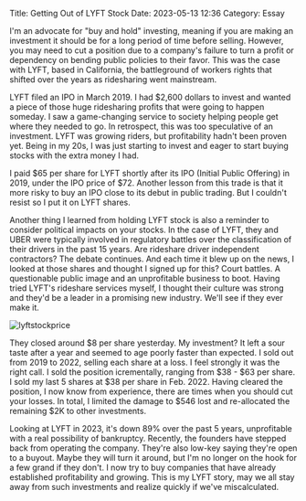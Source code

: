Title: Getting Out of LYFT Stock 
Date: 2023-05-13 12:36 
Category: Essay

I'm an advocate for "buy and hold" investing, meaning if you are making an investment it should be for a long period of time before selling. However, you may need to cut a position due to a company's failure to turn a profit or dependency on bending public policies to their favor. This was the case with LYFT, based in California, the battleground of workers rights that shifted over the years as ridesharing went mainstream. 

LYFT filed an IPO in March 2019. I had $2,600 dollars to invest and wanted a piece of those huge ridesharing profits that were going to happen someday. I saw a game-changing service to society helping people get where they needed to go. In retrospect, this was too speculative of an investment. LYFT was growing riders, but profitability hadn't been proven yet. Being in my 20s, I was just starting to invest and eager to start buying stocks with the extra money I had.

I paid $65 per share for LYFT shortly after its IPO (Initial Public Offering) in 2019, under the IPO price of $72. Another lesson from this trade is that it more risky to buy an IPO close to its debut in public trading. But I couldn't resist so I put it on LYFT shares.

Another thing I learned from holding LYFT stock is also a reminder to consider political impacts on your stocks. In the case of LYFT, they and UBER were typically involved in regulatory battles over the classification of their drivers in the past 15 years. Are rideshare driver independent contractors? The debate continues. And each time it blew up on the news, I looked at those shares and thought I signed up for this? Court battles. A questionable public image and an unprofitable business to boot. Having tried LYFT's rideshare services myself, I thought their culture was strong and they'd be a leader in a promising new industry. We'll see if they ever make it.

![lyftstockprice]({static}/images/lyftstockprice.jpg)

They closed around $8 per share yesterday. My investment? It left a sour taste after a year and seemed to age poorly faster than expected. I sold out from 2019 to 2022, selling each share at a loss. I feel strongly it was the right call. I sold the position icrementally, ranging from $38 - $63 per share. I sold my last 5 shares at $38 per share in Feb. 2022. Having cleared the position, I now know from experience, there are times when you should cut your losses. In total, I limited the damage to $546 lost and re-allocated the remaining $2K to other investments. 

Looking at LYFT in 2023, it's down 89% over the past 5 years, unprofitable with a real possibility of bankruptcy. Recently, the founders have stepped back from operating the company. They're also low-key saying they're open to a buyout. Maybe they will turn it around, but I'm no longer on the hook for a few grand if they don't. I now try to buy companies that have already established profitability and growing. This is my LYFT story, may we all stay away from such investments and realize quickly if we've miscalculated.
